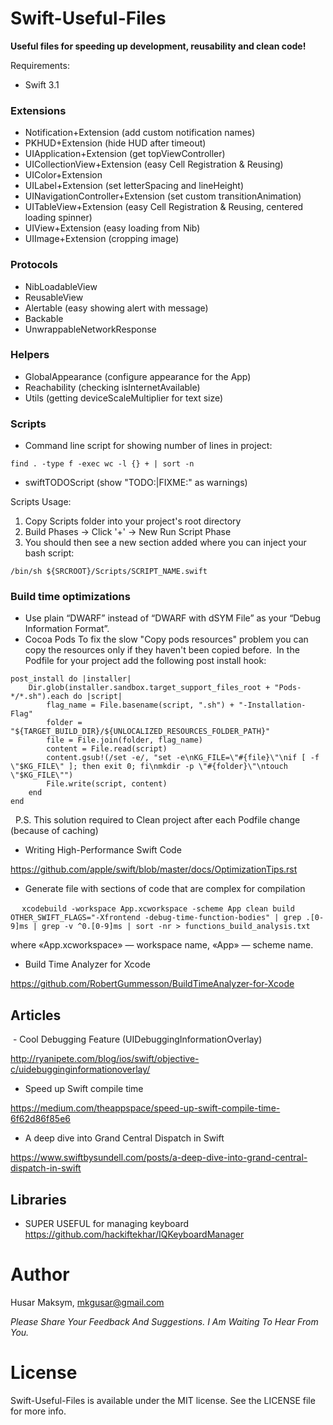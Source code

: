 # Swift-Useful-Files

**Useful files for speeding up development, reusability and clean code!**

Requirements: 
- Swift 3.1

### Extensions
  - Notification+Extension (add custom notification names)
  - PKHUD+Extension (hide HUD after timeout)
  - UIApplication+Extension (get topViewController)
  - UICollectionView+Extension (easy Cell Registration & Reusing)
  - UIColor+Extension 
  - UILabel+Extension (set letterSpacing and  lineHeight)
  - UINavigationController+Extension (set custom transitionAnimation)
  - UITableView+Extension (easy Cell Registration & Reusing, centered loading spinner)
  - UIView+Extension (easy loading from Nib)
  - UIImage+Extension (cropping image)
  
### Protocols
  - NibLoadableView
  - ReusableView
  - Alertable (easy showing alert with message)
  - Backable
  - UnwrappableNetworkResponse
  
### Helpers
  - GlobalAppearance (configure appearance for the App)
  - Reachability (checking isInternetAvailable)
  - Utils (getting deviceScaleMultiplier for text size)

### Scripts
  - Command line script for showing number of lines in project:
```
find . -type f -exec wc -l {} + | sort -n
```
  - swiftTODOScript (show "TODO:|FIXME:" as warnings) 

Scripts Usage:
1. Copy Scripts folder into your project's root directory
2. Build Phases -> Click '+' -> New Run Script Phase
3. You should then see a new section added where you can inject your bash script:
``` 
/bin/sh ${SRCROOT}/Scripts/SCRIPT_NAME.swift 
```
### Build time optimizations
  - Use plain “DWARF” instead of “DWARF with dSYM File” as your “Debug Information Format”.
  - Cocoa Pods
  To fix the slow "Copy pods resources" problem you can copy the resources only if they haven't been copied before.
  In the Podfile for your project add the following post install hook:
  
```
post_install do |installer|
    Dir.glob(installer.sandbox.target_support_files_root + "Pods-*/*.sh").each do |script|
        flag_name = File.basename(script, ".sh") + "-Installation-Flag"
        folder = "${TARGET_BUILD_DIR}/${UNLOCALIZED_RESOURCES_FOLDER_PATH}"
        file = File.join(folder, flag_name)
        content = File.read(script)
        content.gsub!(/set -e/, "set -e\nKG_FILE=\"#{file}\"\nif [ -f \"$KG_FILE\" ]; then exit 0; fi\nmkdir -p \"#{folder}\"\ntouch \"$KG_FILE\"")
        File.write(script, content)
    end
end
```
  
  P.S. This solution required to Clean project аfter each Podfile change (because of caching)

  - Writing High-Performance Swift Code
  
  https://github.com/apple/swift/blob/master/docs/OptimizationTips.rst
  
  - Generate file with sections of code that are complex for compilation
  
  ```
  xcodebuild -workspace App.xcworkspace -scheme App clean build OTHER_SWIFT_FLAGS="-Xfrontend -debug-time-function-bodies" | grep .[0-9]ms | grep -v ^0.[0-9]ms | sort -nr > functions_build_analysis.txt
  ```
  
  where «App.xcworkspace» — workspace name, «App» — scheme name.
  
  - Build Time Analyzer for Xcode
  
  https://github.com/RobertGummesson/BuildTimeAnalyzer-for-Xcode
  
## Articles
  - Cool Debugging Feature (UIDebuggingInformationOverlay)
  
  http://ryanipete.com/blog/ios/swift/objective-c/uidebugginginformationoverlay/

  - Speed up Swift compile time
  
  https://medium.com/theappspace/speed-up-swift-compile-time-6f62d86f85e6
  
  - A deep dive into Grand Central Dispatch in Swift
  
  https://www.swiftbysundell.com/posts/a-deep-dive-into-grand-central-dispatch-in-swift

## Libraries

  - SUPER USEFUL for managing keyboard 
https://github.com/hackiftekhar/IQKeyboardManager

# Author

Husar Maksym, mkgusar@gmail.com

_Please Share Your Feedback And Suggestions. I Am Waiting To Hear From You._

# License

Swift-Useful-Files is available under the MIT license. See the LICENSE file for more info.
